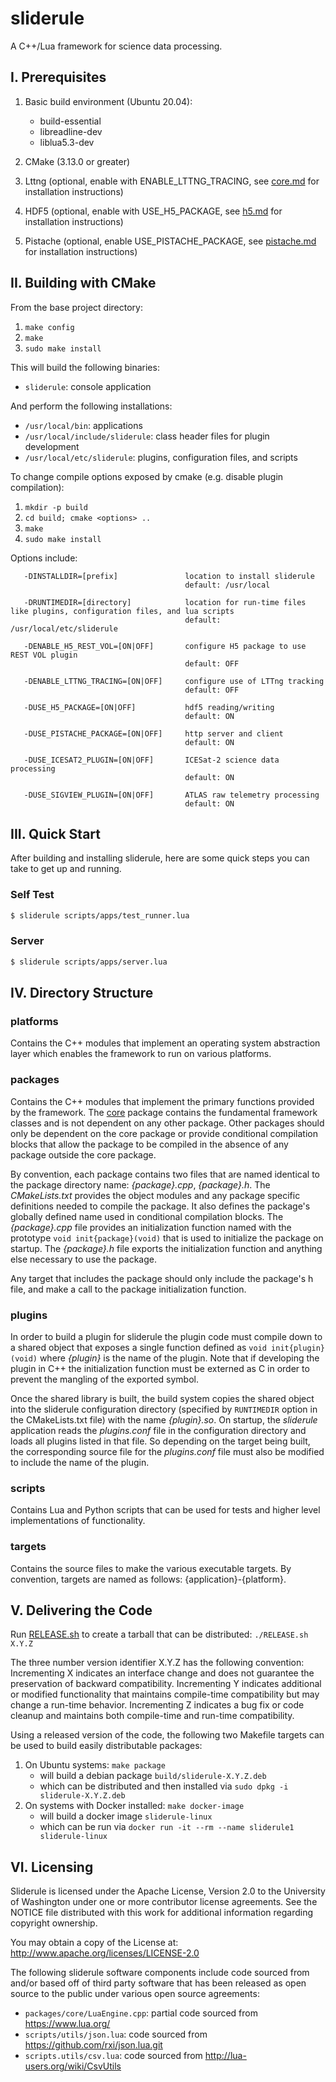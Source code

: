 # sliderule

A C++/Lua framework for science data processing.


## I. Prerequisites

1. Basic build environment (Ubuntu 20.04):
   * build-essential
   * libreadline-dev
   * liblua5.3-dev

2. CMake (3.13.0 or greater)

3. Lttng (optional, enable with ENABLE_LTTNG_TRACING, see [core.md](packages/core/core.md) for installation instructions)

4. HDF5 (optional, enable with USE_H5_PACKAGE, see [h5.md](packages/h5/h5.md) for installation instructions)

5. Pistache (optional, enable USE_PISTACHE_PACKAGE, see [pistache.md](packages/pistache/pistache.md) for installation instructions)


## II. Building with CMake

From the base project directory:
1. `make config`
2. `make`
3. `sudo make install`

This will build the following binaries:
* `sliderule`: console application

And perform the following installations:
* `/usr/local/bin`: applications
* `/usr/local/include/sliderule`: class header files for plugin development
* `/usr/local/etc/sliderule`: plugins, configuration files, and scripts

To change compile options exposed by cmake (e.g. disable plugin compilation):
1.	`mkdir -p build`
2.	`cd build; cmake <options> ..`
3. `make`
4.  `sudo make install`

Options include:
```
   -DINSTALLDIR=[prefix]               location to install sliderule
                                       default: /usr/local

   -DRUNTIMEDIR=[directory]            location for run-time files like plugins, configuration files, and lua scripts
                                       default: /usr/local/etc/sliderule

   -DENABLE_H5_REST_VOL=[ON|OFF]       configure H5 package to use REST VOL plugin
                                       default: OFF

   -DENABLE_LTTNG_TRACING=[ON|OFF]     configure use of LTTng tracking
                                       default: OFF

   -DUSE_H5_PACKAGE=[ON|OFF]           hdf5 reading/writing
                                       default: ON

   -DUSE_PISTACHE_PACKAGE=[ON|OFF]     http server and client
                                       default: ON

   -DUSE_ICESAT2_PLUGIN=[ON|OFF]       ICESat-2 science data processing
                                       default: ON

   -DUSE_SIGVIEW_PLUGIN=[ON|OFF]       ATLAS raw telemetry processing
                                       default: ON
```


## III. Quick Start

After building and installing sliderule, here are some quick steps you can take to get up and running.

### Self Test
```bash
$ sliderule scripts/apps/test_runner.lua
```

### Server
```bash
$ sliderule scripts/apps/server.lua
```

## IV. Directory Structure

### platforms

Contains the C++ modules that implement an operating system abstraction layer which enables the framework to run on various platforms.

### packages

Contains the C++ modules that implement the primary functions provided by the framework.  The [core](packages/core/core.md) package contains the fundamental framework classes and is not dependent on any other package.  Other packages should only be dependent on the core package or provide conditional compilation blocks that allow the package to be compiled in the absence of any package outside the core package.

By convention, each package contains two files that are named identical to the package directory name: _{package}.cpp_, _{package}.h_.  The _CMakeLists.txt_ provides the object modules and any package specific definitions needed to compile the package.  It also defines the package's globally defined name used in conditional compilation blocks.  The _{package}.cpp_ file provides an initialization function named with the prototype `void init{package}(void)` that is used to initialize the package on startup.  The _{package}.h_ file exports the initialization function and anything else necessary to use the package.

Any target that includes the package should only include the package's h file, and make a call to the package initialization function.

### plugins

In order to build a plugin for sliderule the plugin code must compile down to a shared object that exposes a single function defined as `void init{plugin}(void)` where _{plugin}_ is the name of the plugin.  Note that if developing the plugin in C++ the initialization function must be externed as C in order to prevent the mangling of the exported symbol.

Once the shared library is built, the build system copies the shared object into the sliderule configuration directory (specified by `RUNTIMEDIR` option in the CMakeLists.txt file) with the name _{plugin}.so_.  On startup, the _sliderule_ application reads the _plugins.conf_ file in the configuration directory and loads all plugins listed in that file.  So depending on the target being built, the corresponding source file for the _plugins.conf_ file must also be modified to include the name of the plugin.

### scripts

Contains Lua and Python scripts that can be used for tests and higher level implementations of functionality.

### targets

Contains the source files to make the various executable targets. By convention, targets are named as follows: {application}-{platform}.


## V. Delivering the Code

Run [RELEASE.sh](RELEASE.sh) to create a tarball that can be distributed: `./RELEASE.sh X.Y.Z`

The three number version identifier X.Y.Z has the following convention: Incrementing X indicates an interface change and does not guarantee the preservation of backward compatibility.  Incrementing Y indicates additional or modified functionality that maintains compile-time compatibility but may change a run-time behavior.  Incrementing Z indicates a bug fix or code cleanup and maintains both compile-time and run-time compatibility.

Using a released version of the code, the following two Makefile targets can be used to build easily distributable packages:
1. On Ubuntu systems: `make package`
   * will build a debian package `build/sliderule-X.Y.Z.deb`
   * which can be distributed and then installed via `sudo dpkg -i sliderule-X.Y.Z.deb`
2. On systems with Docker installed: `make docker-image`
   * will build a docker image `sliderule-linux`
   * which can be run via `docker run -it --rm --name sliderule1 sliderule-linux`


## VI. Licensing

Sliderule is licensed under the Apache License, Version 2.0
to the University of Washington under one or more contributor
license agreements.  See the NOTICE file distributed with this
work for additional information regarding copyright ownership.

You may obtain a copy of the License at: http://www.apache.org/licenses/LICENSE-2.0

The following sliderule software components include code sourced from and/or
based off of third party software that has been released as open source to the
public under various open source agreements:
* `packages/core/LuaEngine.cpp`: partial code sourced from https://www.lua.org/
* `scripts/utils/json.lua`: code sourced from https://github.com/rxi/json.lua.git
* `scripts.utils/csv.lua`: code sourced from http://lua-users.org/wiki/CsvUtils

